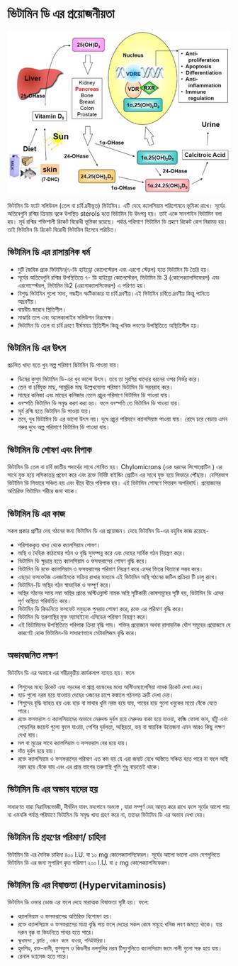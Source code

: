 ﻿---
date: 2020-05-25
tag: 
  - viramin-d
  - Vitamin
author: Ayesha Akter
location: Dhaka  
---


# ভিটামিন ডি এর প্রয়োজনীয়তা

![](./images/vitamin-d.png)

ভিটামিন ডি ফ্যাট সলিউবল (তেল বা চর্বি দ্রবীভূত) ভিটামিন। এটি দেহে  ক্যালসিয়াম পরিশোষনে ভূমিকা রাখে। সূর্যের অতিবেগুনি রশ্মির ক্রিয়ায় ত্বকে উপস্থিত sterols হতে ভিটামিন ডি উৎপন্ন হয়। তাই একে সানশাইন ভিটামিন বলা হয়। সূর্য রশ্মির শক্তিশালী রিকেট বিরোধী ভূমিকা রয়েছে। পর্যাপ্ত পরিমাণে ভিটামিন ডি গ্রহণে রিকেট রোগ নিরাময় হয়। তাই ভিটামিন ডি রিকেট বিরোধী ভিটামিন হিসেবে পরিচিত।


## ভিটামিন ডি এর রাসায়নিক ধর্ম

- দুটি জৈবিক প্রাক ভিটামিন(৭-ডি হাইড্রো কোলেস্টেরল এবং এরগো স্টেরল) হতে ভিটামিন ডি তৈরি হয়।
- সূর্যের অতিবেগুনি রশ্মির উপস্থিতিতে ৭- ডি হাইড্রো কোলেস্টেরল, ভিটামিন ডি 3 (কোলেক্যালসিফেরল) এবং এরগোস্স্টেরল, ভিটামিন ডি2 (এরগোক্যালসিফেরল) এ পরিণত হয়।
- বিশুদ্ধ ভিটামিন গুলো সাদা, গন্ধহীন স্ফটিকাকার যা চর্বি দ্রবণীয়।এই ভিটামিন চর্বিতে দ্রবণীয় কিন্তু পানিতে অদ্রবণীয়।
- বায়বীয় জারনে স্থিতিশীল।
- মাঝারি তাপ এবং অ্যালকালাইন সলিউশন নিরপেক্ষ।
- ভিটামিন ডি তেল বা চর্বি দ্রবণে দীর্ঘসময় স্থিতিশীল কিন্তু খনিজ লবণের উপস্থিতিতে অস্থিতিশীল হয়।


## ভিটামিন ডি এর উৎস

প্রচলিত খাদ্য হতে খুব অল্প পরিমাণ ভিটামিন ডি পাওয়া যায়। 

- ডিমের কুসুম ভিটামিন ডি-এর খুব ভালো উৎস। তবে তা মুরগির খাদ্যের ধরনের ওপর নির্ভর করে। 
- তেল বা চর্বিযুক্ত মাছ, সামুদ্রিক মাছ উল্লেখযোগ্য পরিমাণ ভিটামিন ডি সরবরাহ করে। 
- মাছের কলিজা এবং মাছের কলিজার তেলে প্রচুর পরিমাণে ভিটামিন ডি পাওয়া যায়। 
- বনস্পতি ভিটামিন ডি সমৃদ্ধ করণ করা হয়। ফলে বনস্পতি তে ভিটামিন ডি পাওয়া যায়।
- সূর্য রশ্মি হতে ভিটামিন ডি পাওয়া যায়।
- তবে, দুধ ভিটামিন ডি এর ভালো উৎস নয়। দুধে প্রচুর পরিমানে ক্যালসিয়াম পাওয়া যায়। রোদে চরে বেড়ায় এমন গরুর দুধে অল্প পরিমাণে ভিটামিন ডি পাওয়া যায়।


## ভিটামিন ডি শোষণ এবং বিপাক 

ভিটামিন ডি তেল বা চর্বি জাতীয় পদার্থের সাথে শোষিত হয়। Chylomicrons (এক ধরনের লিপোপ্রোটিন ) এর সাথে যুক্ত হয়ে লসিকাতন্ত্র প্রবেশ করে এবং রক্তে নির্দিষ্ট বাইন্ডিং প্রোটিন এর সাথে যুক্ত হয়ে লিভারে পৌঁছায়। বেশিরভাগ ভিটামিন ডি লিভারে সঞ্চিত হয় এবং ধীরে ধীরে পরিপাক হয়। এই ভিটামিন শোষণে পিত্তরস অপরিহার্য। প্রয়োজনের অতিরিক্ত ভিটামিন শরীরে জমা থাকে।


## ভিটামিন ডি এর কাজ

সকল প্রকার প্রাণীর দেহ গঠনের জন্য ভিটামিন ডি এর প্রয়োজন। দেহে ভিটামিন ডি-এর বহুবিধ কাজ রয়েছে-

- পরিপাককৃত খাদ্য থেকে ক্যালসিয়াম শোষণ।
- অস্থি ও দৈহিক কাঠামোর গঠন ও বৃদ্ধি সুসম্পন্ন করে এবং দেহের সার্বিক গঠন নিয়ন্ত্রণ করে।
- ভিটামিন ডি ক্ষুদ্রান্ত্র হতে ক্যালসিয়াম ও ফসফরাসের শোষণ বৃদ্ধি করে।
- ভিটামিন ডি রক্তে ক্যালসিয়াম ও ফসফরাসের পরিমাণ নিয়ন্ত্রণ করে এদের ভিতর থিতানো সম্ভব করে।
- এছাড়া ফসফেটজ এনজাইমকে সক্রিয় রাখার মাধ্যমে এই ভিটামিন অস্থি গঠনের জটিল প্রক্রিয়া টি চালু রাখে।
- ভিটামিন-ডি অস্থির গঠন স্বাভাবিক ও সম্পূর্ণ করে।
- অস্থির গঠনের সময় লম্বা অস্থির প্রান্তে অস্টিওব্লাস্ট নামক অস্থি সৃষ্টিকারী কোষসমূহের সৃষ্টি হয়, ভিটামিন ডি এদের পূর্ণ অস্থিতে পরিবর্তিত করে।
- ভিটামিন ডি কিডনিতে ফসফেট সমুহকে পুনরায় শোষণ করে, রক্তে এর পরিমাণ বৃদ্ধি করে।
- ভিটামিন ডি তরুণাস্থির মুক্ত অ্যামাইনো এসিডের পরিমাণ  নিয়ন্ত্রণ করে। 
- এই ভিটামিনের উপস্থিতিতে পরিপাক ক্রিয়া বৃদ্ধি পায়। শক্তির প্রয়োজনে অথবা রাসায়নিক যৌগ সমূহের প্রয়োজনে যে কারণেই হোক ভিটামিন-ডি সাধারণভাবে মেটাবলিজম বৃদ্ধি করে।


## অভাবজনিত লক্ষণ

ভিটামিন ডি এর অভাবে এর শরীরবৃত্তীয় কার্যকলাপ ব্যাহত হয়। ফলে
- শিশুদের মধ্যে রিকেট এবং বড়দের বা প্রাপ্ত বয়স্কদের মধ্যে অস্টিওম্যালেসিয়া নামক  রিকেট দেখা দেয়।
- হাড় গুলো নরম হয়ে যাওয়ায় দেহের ওজনের চাপে কঙ্কালে গঠনগত ত্রুটি দেখা দেয়।
- শিশুদের বৃদ্ধি ব্যাহত হয় এবং হাড় বা মাথার খুলি নরম হয়ে যায়, পায়ের হাড় গুলো ধনুকের মতো বেঁকে যেতে পারে।
- রক্তে ফসফরাস ও ক্যালসিয়ামের অভাবে মেরুদন্ড  দুর্বল হয়ে মেরুদণ্ড বাকা হয়ে যাওয়া, কব্জি ফোলা ভাব, হাঁটু এবং গোড়ালির জয়েন্ট গুলো ফুলে যাওয়া, পেশির দুর্বলতা, অস্থিরতা, ভয় বা স্নায়বিক উত্তেজনা এমন আরও কিছু লক্ষণ দেখা যায়।
- মল বা মূত্রের সাথে ক্যালসিয়াম ও ফসফরাস বের হয়ে যায়।
- দাঁত দুর্বল হয়ে যায়। 
- রক্তে ক্যালসিয়াম ও ফসফরাসের পরিমাণ এত কম হয় যে এরা জমাট বেধে অস্তিতে সঞ্চিত হতে পারে না ফলে অস্থি নরম হয়ে বেঁকে যায় এবং এর প্রান্ত ভাগের তরুণাস্থি গুলি শুধু বাড়তেই থাকে।


## ভিটামিন ডি এর অভাব যাদের হয়

সাধারণত যারা নিরামিষভোজী, দীর্ঘদিন যাবৎ মদ্যপানে অভ্যস্ত , যারা সম্পূর্ণ দেহ আবৃত করে রাখে ফলে সূর্যের আলো পায় না এমনকি পর্যাপ্ত পরিমাণে ভিটামিন ডি সমৃদ্ধ খাদ্য গ্রহণ করে না, তাদের  ভিটামিন ডি এর অভাব দেখা দেয়।


## ভিটামিন ডি গ্রহণের পরিমাণ/ চাহিদা

ভিটামিন ডি এর দৈনিক চাহিদা ৪০০ I.U. বা ১০ mg কোলেক্যালসিফেরল। সূর্যের আলো ভালো এমন দেশগুলিতে ভিটামিন ডি এর জন্য  সুপারিশ কৃত পরিমাণ ২০০ I.U. বা ৫ mg কোলেক্যালসিফেরল।

## ভিটামিন ডি এর বিষাক্ততা (Hypervitaminosis)

 ভিটামিন ডি ওভার ডোজ এর ফলে দেহে মারাত্মক বিষাক্ততা সৃষ্টি হয়। ফলে:

- ক্যালসিয়াম ও ফসফরাসের অতিরিক্ত বিশোষণ হয়। 
- রক্তে ক্যালসিয়াম ও ফসফরাসের মাত্রা বৃদ্ধি পায় ফলে দেহের সকল কোষ সমূহে খনিজ লবণ জমতে থাকে। যার দরুন বৃক্ক বা কিডনিতে পাথর হতে পারে। 
- `ক্ষুধামন্দা` , `ক্লান্তি` , `ওজন কমে যাওয়া`, `পলিইউরিয়া`।
- হৃদপিণ্ড, রক্ত-নালী, ফুসফুস ও কিডনীর  নলগুলির নরম টিস্যুগুলিতে ক্যালসিয়াম জমে নালী গুলো সরু হয়ে যায়।
- রেনাল ড্যামেজ হতে পারে।